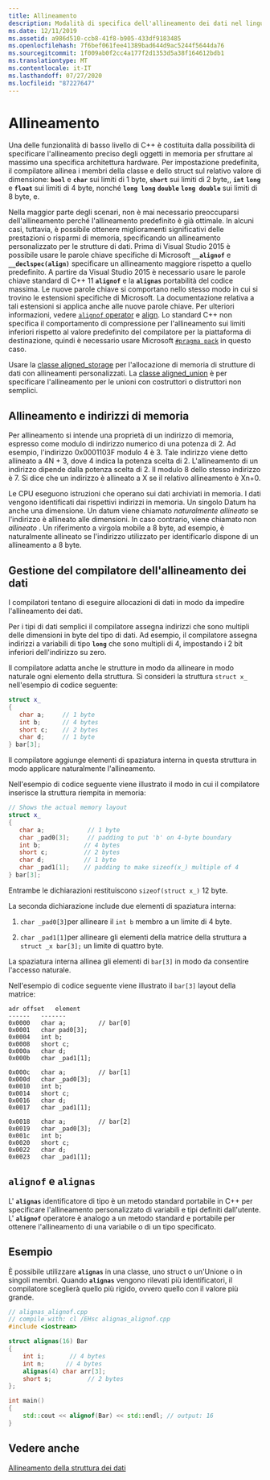 ```yaml
---
title: Allineamento
description: Modalità di specifica dell'allineamento dei dati nel linguaggio C++ moderno.
ms.date: 12/11/2019
ms.assetid: a986d510-ccb8-41f8-b905-433df9183485
ms.openlocfilehash: 7f6bef061fee41389bad644d9ac5244f5644da76
ms.sourcegitcommit: 1f009ab0f2cc4a177f2d1353d5a38f164612bdb1
ms.translationtype: MT
ms.contentlocale: it-IT
ms.lasthandoff: 07/27/2020
ms.locfileid: "87227647"
---
```

# <a name="alignment"></a>Allineamento

Una delle funzionalità di basso livello di C++ è costituita dalla possibilità di specificare l'allineamento preciso degli oggetti in memoria per sfruttare al massimo una specifica architettura hardware. Per impostazione predefinita, il compilatore allinea i membri della classe e dello struct sul relativo valore di dimensione: **`bool`** e **`char`** sui limiti di 1 byte, **`short`** sui limiti di 2 byte,, **`int`** **`long`** e **`float`** sui limiti di 4 byte, nonché **`long long`** **`double`** **`long double`** sui limiti di 8 byte, e.

Nella maggior parte degli scenari, non è mai necessario preoccuparsi dell'allineamento perché l'allineamento predefinito è già ottimale. In alcuni casi, tuttavia, è possibile ottenere miglioramenti significativi delle prestazioni o risparmi di memoria, specificando un allineamento personalizzato per le strutture di dati. Prima di Visual Studio 2015 è possibile usare le parole chiave specifiche di Microsoft **`__alignof`** e **`__declspec(align)`** specificare un allineamento maggiore rispetto a quello predefinito. A partire da Visual Studio 2015 è necessario usare le parole chiave standard di C++ 11 **`alignof`** e la **`alignas`** portabilità del codice massima. Le nuove parole chiave si comportano nello stesso modo in cui si trovino le estensioni specifiche di Microsoft. La documentazione relativa a tali estensioni si applica anche alle nuove parole chiave. Per ulteriori informazioni, vedere [ `alignof` operator](../cpp/alignof-operator.md) e [align](../cpp/align-cpp.md). Lo standard C++ non specifica il comportamento di compressione per l'allineamento sui limiti inferiori rispetto al valore predefinito del compilatore per la piattaforma di destinazione, quindi è necessario usare Microsoft [`#pragma pack`](../preprocessor/pack.md) in questo caso.

Usare la [classe aligned_storage](../standard-library/aligned-storage-class.md) per l'allocazione di memoria di strutture di dati con allineamenti personalizzati. La [classe aligned_union](../standard-library/aligned-union-class.md) è per specificare l'allineamento per le unioni con costruttori o distruttori non semplici.

## <a name="alignment-and-memory-addresses"></a>Allineamento e indirizzi di memoria

Per allineamento si intende una proprietà di un indirizzo di memoria, espresso come modulo di indirizzo numerico di una potenza di 2. Ad esempio, l'indirizzo 0x0001103F modulo 4 è 3. Tale indirizzo viene detto allineato a 4N + 3, dove 4 indica la potenza scelta di 2. L'allineamento di un indirizzo dipende dalla potenza scelta di 2. Il modulo 8 dello stesso indirizzo è 7. Si dice che un indirizzo è allineato a X se il relativo allineamento è Xn+0.

Le CPU eseguono istruzioni che operano sui dati archiviati in memoria. I dati vengono identificati dai rispettivi indirizzi in memoria. Un singolo Datum ha anche una dimensione. Un datum viene chiamato *naturalmente allineato* se l'indirizzo è allineato alle dimensioni. In caso contrario, viene chiamato non *allineato* . Un riferimento a virgola mobile a 8 byte, ad esempio, è naturalmente allineato se l'indirizzo utilizzato per identificarlo dispone di un allineamento a 8 byte.

## <a name="compiler-handling-of-data-alignment"></a>Gestione del compilatore dell'allineamento dei dati

I compilatori tentano di eseguire allocazioni di dati in modo da impedire l'allineamento dei dati.

Per i tipi di dati semplici il compilatore assegna indirizzi che sono multipli delle dimensioni in byte del tipo di dati. Ad esempio, il compilatore assegna indirizzi a variabili di tipo **`long`** che sono multipli di 4, impostando i 2 bit inferiori dell'indirizzo su zero.

Il compilatore adatta anche le strutture in modo da allineare in modo naturale ogni elemento della struttura. Si consideri la struttura `struct x_` nell'esempio di codice seguente:

```cpp
struct x_
{
   char a;     // 1 byte
   int b;      // 4 bytes
   short c;    // 2 bytes
   char d;     // 1 byte
} bar[3];
```

Il compilatore aggiunge elementi di spaziatura interna in questa struttura in modo applicare naturalmente l'allineamento.

Nell'esempio di codice seguente viene illustrato il modo in cui il compilatore inserisce la struttura riempita in memoria:

```cpp
// Shows the actual memory layout
struct x_
{
   char a;            // 1 byte
   char _pad0[3];     // padding to put 'b' on 4-byte boundary
   int b;            // 4 bytes
   short c;          // 2 bytes
   char d;           // 1 byte
   char _pad1[1];    // padding to make sizeof(x_) multiple of 4
} bar[3];
```

Entrambe le dichiarazioni restituiscono `sizeof(struct x_)` 12 byte.

La seconda dichiarazione include due elementi di spaziatura interna:

1. `char _pad0[3]`per allineare il `int b` membro a un limite di 4 byte.

1. `char _pad1[1]`per allineare gli elementi della matrice della struttura a `struct _x bar[3];` un limite di quattro byte.

La spaziatura interna allinea gli elementi di `bar[3]` in modo da consentire l'accesso naturale.

Nell'esempio di codice seguente viene illustrato il `bar[3]` layout della matrice:

```Output
adr offset   element
------   -------
0x0000   char a;         // bar[0]
0x0001   char pad0[3];
0x0004   int b;
0x0008   short c;
0x000a   char d;
0x000b   char _pad1[1];

0x000c   char a;         // bar[1]
0x000d   char _pad0[3];
0x0010   int b;
0x0014   short c;
0x0016   char d;
0x0017   char _pad1[1];

0x0018   char a;         // bar[2]
0x0019   char _pad0[3];
0x001c   int b;
0x0020   short c;
0x0022   char d;
0x0023   char _pad1[1];
```

## <a name="alignof-and-alignas"></a>`alignof` e `alignas`

L' **`alignas`** identificatore di tipo è un metodo standard portabile in C++ per specificare l'allineamento personalizzato di variabili e tipi definiti dall'utente. L' **`alignof`** operatore è analogo a un metodo standard e portabile per ottenere l'allineamento di una variabile o di un tipo specificato.

## <a name="example"></a>Esempio

È possibile utilizzare **`alignas`** in una classe, uno struct o un'Unione o in singoli membri. Quando **`alignas`** vengono rilevati più identificatori, il compilatore sceglierà quello più rigido, ovvero quello con il valore più grande.

```cpp
// alignas_alignof.cpp
// compile with: cl /EHsc alignas_alignof.cpp
#include <iostream>

struct alignas(16) Bar
{
    int i;       // 4 bytes
    int n;      // 4 bytes
    alignas(4) char arr[3];
    short s;          // 2 bytes
};

int main()
{
    std::cout << alignof(Bar) << std::endl; // output: 16
}
```

## <a name="see-also"></a>Vedere anche

[Allineamento della struttura dei dati](https://en.wikipedia.org/wiki/Data_structure_alignment)
